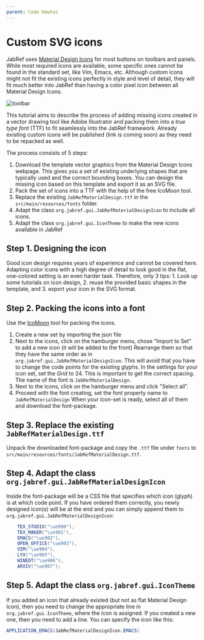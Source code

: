 ```yaml
---
parent: Code Howtos
---
```

# Custom SVG icons

JabRef uses [Material Design Icons](https://materialdesignicons.com) for most buttons on toolbars and panels. While most required icons are available, some specific ones cannot be found in the standard set, like Vim, Emacs, etc. Although custom icons might not fit the existing icons perfectly in style and level of detail, they will fit much better into JabRef than having a color pixel icon between all Material Design Icons.

![toolbar](http://i.imgur.com/KlyYrNn.png)

This tutorial aims to describe the process of adding missing icons created in a vector drawing tool like Adobe Illustrator and packing them into a _true type font_ (TTF) to fit seamlessly into the JabRef framework. Already existing custom icons will be published (link is coming soon) as they need to be repacked as well.

The process consists of 5 steps:

1. Download the template vector graphics from the Material Design Icons webpage. This gives you a set of existing underlying shapes that are typically used and the correct bounding boxes. You can design the missing icon based on this template and export it as an SVG file.
2. Pack the set of icons into a TTF with the help of the free IcoMoon tool.
3. Replace the existing `JabRefMaterialDesign.ttf` in the `src/main/resources/fonts` folder.
4. Adapt the class `org.jabref.gui.JabRefMaterialDesignIcon` to include all icons.
5. Adapt the class `org.jabref.gui.IconTheme` to make the new icons available in JabRef

## Step 1. Designing the icon

Good icon design requires years of experience and cannot be covered here. Adapting color icons with a high degree of detail to look good in the flat, one-colored setting is an even harder task. Therefore, only 3 tips: 1. Look up some tutorials on icon design, 2. reuse the provided basic shapes in the template, and 3. export your icon in the SVG format.

## Step 2. Packing the icons into a font

Use the [IcoMoon](https://icomoon.io) tool for packing the icons.

1. Create a new set by importing the json file
2. Next to the icons, click on the hamburger menu, chose "Import to Set" to add a new icon (it will be added to the front)
Rearrange them so that they have the same order as in `org.jabref.gui.JabRefMaterialDesignIcon`. This will avoid that you have to change the code points for the existing glyphs. In the settings for your icon set, set the _Grid_ to 24. This is important to get the correct spacing. The name of the font is `JabRefMaterialDesign`.
3. Next to the icons, click on the hamburger menu and click "Select all".
4. Proceed with the font creating, set the font property name to `JabRefMaterialDesign`
When your icon-set is ready, select all of them and download the font-package.

## Step 3. Replace the existing `JabRefMaterialDesign.ttf`

Unpack the downloaded font-package and copy the `.ttf` file under `fonts` to `src/main/resources/fonts/JabRefMaterialDesign.ttf`.

## Step 4. Adapt the class `org.jabref.gui.JabRefMaterialDesignIcon`

Inside the font-package will be a CSS file that specifies which icon (glyph) is at which code point. If you have ordered them correctly, you newly designed icon(s) will be at the end and you can simply append them to `org.jabref.gui.JabRefMaterialDesignIcon`:

```java
    TEX_STUDIO("\ue900"),
    TEX_MAKER("\ue901"),
    EMACS("\ue902"),
    OPEN_OFFICE("\ue903"),
    VIM("\ue904"),
    LYX("\ue905"),
    WINEDT("\ue906"),
    ARXIV("\ue907");
```

## Step 5. Adapt the class `org.jabref.gui.IconTheme`

If you added an icon that already existed (but not as flat Material Design Icon), then you need to change the appropriate line in `org.jabref.gui.IconTheme`, where the icon is assigned. If you created a new one, then you need to add a line. You can specify the icon like this:

```java
APPLICATION_EMACS(JabRefMaterialDesignIcon.EMACS)
```
